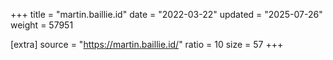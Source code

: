 +++
title = "martin.baillie.id"
date = "2022-03-22"
updated = "2025-07-26"
weight = 57951

[extra]
source = "https://martin.baillie.id/"
ratio = 10
size = 57
+++
